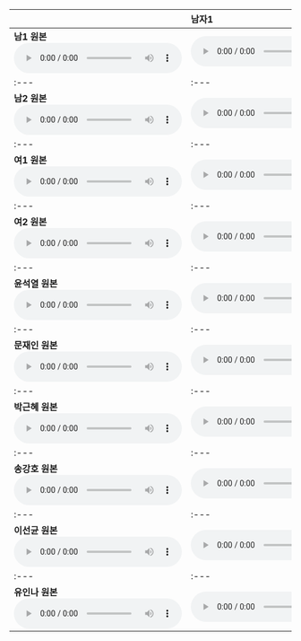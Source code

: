 | | **남자1** | **남자2** | **여자1** | **여자2** | **윤석열** | **문재인** | **박근혜** | **송강호** | **이선균** | **유인나** |
| :--- | :--- | :--- | :--- | :--- | :--- | :--- | :--- | :--- | :--- | :--- |
| **남1 원본** <audio src="files/hubert-discrete/남1.wav" controls preload/> | <audio src="files/hubert-discrete/남1-남1_denoised.wav" controls preload/> | <audio src="files/hubert-discrete/남1-남2_denoised.wav" controls preload/> | <audio src="files/hubert-discrete/남1-여1_denoised.wav" controls preload/> | <audio src="files/hubert-discrete/남1-여2_denoised.wav" controls preload/> | <audio src="files/hubert-discrete/남1-윤석열_denoised.wav" controls preload/> | <audio src="files/hubert-discrete/남1-문재인_denoised.wav" controls preload/> | <audio src="files/hubert-discrete/남1-박근혜_denoised.wav" controls preload/> | <audio src="files/hubert-discrete/남1-송강호_denoised.wav" controls preload/> | <audio src="files/hubert-discrete/남1-이선균_denoised.wav" controls preload/> | <audio src="files/hubert-discrete/남1-유인나_denoised.wav" controls preload/> |
| :--- | :--- | :--- | :--- | :--- | :--- | :--- | :--- | :--- | :--- | :--- |
| **남2 원본** <audio src="files/hubert-discrete/남2_denoised.wav" controls preload/> | <audio src="files/hubert-discrete/남2-남1_denoised.wav" controls preload/> | <audio src="files/hubert-discrete/남2-남2_denoised.wav" controls preload/> | <audio src="files/hubert-discrete/남2-여1_denoised.wav" controls preload/> | <audio src="files/hubert-discrete/남2-여2_denoised.wav" controls preload/> | <audio src="files/hubert-discrete/남2-윤석열_denoised.wav" controls preload/> | <audio src="files/hubert-discrete/남2-문재인_denoised.wav" controls preload/> | <audio src="files/hubert-discrete/남2-박근혜_denoised.wav" controls preload/> | <audio src="files/hubert-discrete/남2-송강호_denoised.wav" controls preload/> | <audio src="files/hubert-discrete/남2-이선균_denoised.wav" controls preload/> | <audio src="files/hubert-discrete/남2-유인나_denoised.wav" controls preload/> |
| :--- | :--- | :--- | :--- | :--- | :--- | :--- | :--- | :--- | :--- | :--- |
| **여1 원본** <audio src="files/hubert-discrete/여1.wav" controls preload/> | <audio src="files/hubert-discrete/여1-남1_denoised.wav" controls preload/> | <audio src="files/hubert-discrete/여1-남2_denoised.wav" controls preload/> | <audio src="files/hubert-discrete/여1-여1_denoised.wav" controls preload/> | <audio src="files/hubert-discrete/여1-여2_denoised.wav" controls preload/> | <audio src="files/hubert-discrete/여1-윤석열_denoised.wav" controls preload/> | <audio src="files/hubert-discrete/여1-문재인_denoised.wav" controls preload/> | <audio src="files/hubert-discrete/여1-박근혜_denoised.wav" controls preload/> | <audio src="files/hubert-discrete/여1-송강호_denoised.wav" controls preload/> | <audio src="files/hubert-discrete/여1-이선균_denoised.wav" controls preload/> | <audio src="files/hubert-discrete/여1-유인나_denoised.wav" controls preload/> |
| :--- | :--- | :--- | :--- | :--- | :--- | :--- | :--- | :--- | :--- | :--- |
| **여2 원본** <audio src="files/hubert-discrete/여2.wav" controls preload/> | <audio src="files/hubert-discrete/여2-남1_denoised.wav" controls preload/> | <audio src="files/hubert-discrete/여2-남2_denoised.wav" controls preload/> | <audio src="files/hubert-discrete/여2-여1_denoised.wav" controls preload/> | <audio src="files/hubert-discrete/여2-여2_denoised.wav" controls preload/> | <audio src="files/hubert-discrete/여2-윤석열_denoised.wav" controls preload/> | <audio src="files/hubert-discrete/여2-문재인_denoised.wav" controls preload/> | <audio src="files/hubert-discrete/여2-박근혜_denoised.wav" controls preload/> | <audio src="files/hubert-discrete/여2-송강호_denoised.wav" controls preload/> | <audio src="files/hubert-discrete/여2-이선균_denoised.wav" controls preload/> | <audio src="files/hubert-discrete/여2-유인나_denoised.wav" controls preload/> |
| :--- | :--- | :--- | :--- | :--- | :--- | :--- | :--- | :--- | :--- | :--- |
| **윤석열 원본** <audio src="files/hubert-discrete/윤석열.wav" controls preload/> | <audio src="files/hubert-discrete/윤석열-남1_denoised.wav" controls preload/> | <audio src="files/hubert-discrete/윤석열-남2_denoised.wav" controls preload/> | <audio src="files/hubert-discrete/윤석열-여1_denoised.wav" controls preload/> | <audio src="files/hubert-discrete/윤석열-여2_denoised.wav" controls preload/> | <audio src="files/hubert-discrete/윤석열-윤석열_denoised.wav" controls preload/> | <audio src="files/hubert-discrete/윤석열-문재인_denoised.wav" controls preload/> | <audio src="files/hubert-discrete/윤석열-박근혜_denoised.wav" controls preload/> | <audio src="files/hubert-discrete/윤석열-송강호_denoised.wav" controls preload/> | <audio src="files/hubert-discrete/윤석열-이선균_denoised.wav" controls preload/> | <audio src="files/hubert-discrete/윤석열-유인나_denoised.wav" controls preload/> |
| :--- | :--- | :--- | :--- | :--- | :--- | :--- | :--- | :--- | :--- | :--- |
| **문재인 원본** <audio src="files/hubert-discrete/문재인.wav" controls preload/> | <audio src="files/hubert-discrete/문재인-남1_denoised.wav" controls preload/> | <audio src="files/hubert-discrete/문재인-남2_denoised.wav" controls preload/> | <audio src="files/hubert-discrete/문재인-여1_denoised.wav" controls preload/> | <audio src="files/hubert-discrete/문재인-여2_denoised.wav" controls preload/> | <audio src="files/hubert-discrete/문재인-윤석열_denoised.wav" controls preload/> | <audio src="files/hubert-discrete/문재인-문재인_denoised.wav" controls preload/> | <audio src="files/hubert-discrete/문재인-박근혜_denoised.wav" controls preload/> | <audio src="files/hubert-discrete/문재인-송강호_denoised.wav" controls preload/> | <audio src="files/hubert-discrete/문재인-이선균_denoised.wav" controls preload/> | <audio src="files/hubert-discrete/문재인-유인나_denoised.wav" controls preload/> |
| :--- | :--- | :--- | :--- | :--- | :--- | :--- | :--- | :--- | :--- | :--- |
| **박근혜 원본** <audio src="files/hubert-discrete/박근혜.wav" controls preload/> | <audio src="files/hubert-discrete/박근혜-남1_denoised.wav" controls preload/> | <audio src="files/hubert-discrete/박근혜-남2_denoised.wav" controls preload/> | <audio src="files/hubert-discrete/박근혜-여1_denoised.wav" controls preload/> | <audio src="files/hubert-discrete/박근혜-여2_denoised.wav" controls preload/> | <audio src="files/hubert-discrete/박근혜-윤석열_denoised.wav" controls preload/> | <audio src="files/hubert-discrete/박근혜-문재인_denoised.wav" controls preload/> | <audio src="files/hubert-discrete/박근혜-박근혜_denoised.wav" controls preload/> | <audio src="files/hubert-discrete/박근혜-송강호_denoised.wav" controls preload/> | <audio src="files/hubert-discrete/박근혜-이선균_denoised.wav" controls preload/> | <audio src="files/hubert-discrete/박근혜-유인나_denoised.wav" controls preload/> |
| :--- | :--- | :--- | :--- | :--- | :--- | :--- | :--- | :--- | :--- | :--- |
| **송강호 원본** <audio src="files/hubert-discrete/송강호.wav" controls preload/> | <audio src="files/hubert-discrete/송강호-남1_denoised.wav" controls preload/> | <audio src="files/hubert-discrete/송강호-남2_denoised.wav" controls preload/> | <audio src="files/hubert-discrete/송강호-여1_denoised.wav" controls preload/> | <audio src="files/hubert-discrete/송강호-여2_denoised.wav" controls preload/> | <audio src="files/hubert-discrete/송강호-윤석열_denoised.wav" controls preload/> | <audio src="files/hubert-discrete/송강호-문재인_denoised.wav" controls preload/> | <audio src="files/hubert-discrete/송강호-박근혜_denoised.wav" controls preload/> | <audio src="files/hubert-discrete/송강호-송강호_denoised.wav" controls preload/> | <audio src="files/hubert-discrete/송강호-이선균_denoised.wav" controls preload/> | <audio src="files/hubert-discrete/송강호-유인나_denoised.wav" controls preload/> |
| :--- | :--- | :--- | :--- | :--- | :--- | :--- | :--- | :--- | :--- | :--- |
| **이선균 원본** <audio src="files/hubert-discrete/이선균.wav" controls preload/> | <audio src="files/hubert-discrete/이선균-남1_denoised.wav" controls preload/> | <audio src="files/hubert-discrete/이선균-남2_denoised.wav" controls preload/> | <audio src="files/hubert-discrete/이선균-여1_denoised.wav" controls preload/> | <audio src="files/hubert-discrete/이선균-여2_denoised.wav" controls preload/> | <audio src="files/hubert-discrete/이선균-윤석열_denoised.wav" controls preload/> | <audio src="files/hubert-discrete/이선균-문재인_denoised.wav" controls preload/> | <audio src="files/hubert-discrete/이선균-박근혜_denoised.wav" controls preload/> | <audio src="files/hubert-discrete/이선균-송강호_denoised.wav" controls preload/> | <audio src="files/hubert-discrete/이선균-이선균_denoised.wav" controls preload/> | <audio src="files/hubert-discrete/이선균-유인나_denoised.wav" controls preload/> |
| :--- | :--- | :--- | :--- | :--- | :--- | :--- | :--- | :--- | :--- | :--- |
| **유인나 원본** <audio src="files/hubert-discrete/유인나.wav" controls preload/> | <audio src="files/hubert-discrete/유인나-남1_denoised.wav" controls preload/> | <audio src="files/hubert-discrete/유인나-남2_denoised.wav" controls preload/> | <audio src="files/hubert-discrete/유인나-여1_denoised.wav" controls preload/> | <audio src="files/hubert-discrete/유인나-여2_denoised.wav" controls preload/> | <audio src="files/hubert-discrete/유인나-윤석열_denoised.wav" controls preload/> | <audio src="files/hubert-discrete/유인나-문재인_denoised.wav" controls preload/> | <audio src="files/hubert-discrete/유인나-박근혜_denoised.wav" controls preload/> | <audio src="files/hubert-discrete/유인나-송강호_denoised.wav" controls preload/> | <audio src="files/hubert-discrete/유인나-이선균_denoised.wav" controls preload/> | <audio src="files/hubert-discrete/유인나-유인나_denoised.wav" controls preload/> |

